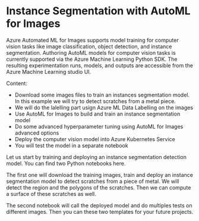# Instance Segmentation with AutoML for Images

Azure Automated ML for Images supports model training for computer vision tasks like image classification, object detection, and instance segmentation. Authoring AutoML models for computer vision tasks is currently supported via the Azure Machine Learning Python SDK. 
The resulting experimentation runs, models, and outputs are accessible from the Azure Machine Learning studio UI.

Content:
- Download some images files to train an instances segmentation model. In this example we will try to detect scratches from a metal piece.
- We will do the lalelling part usign Azure ML Data Labelling on the images
- Use AutoML for Images to build and train an instance segmentation model
- Do some advanced hyperparameter tuning using AutoML for Images advanced options
- Deploy the computer vision model into Azure Kubernetes Service
- You will test the model in a separate notebook

Let us start by training and deploying an instance segmentation detection model. 
You can find two Python notebooks here.

The first one will download the training images, train and deploy an instance segmentation model to detect scratches from a piece of metal.
We will detect the region and the polygons of the scratches. Then we can compute a surface of these scratches as well.


The second notebook will call the deployed model and do multiples tests on different images. 
Then you can these two templates for your future projects. 


